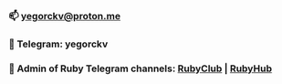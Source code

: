 ### 📫 yegorckv@proton.me
### 💬 Telegram: yegorckv
### 📕 Admin of Ruby Telegram channels: [RubyClub](https://t.me/railsclub "RubyClub") | [RubyHub](https://t.me/railshub "RubyHub")
